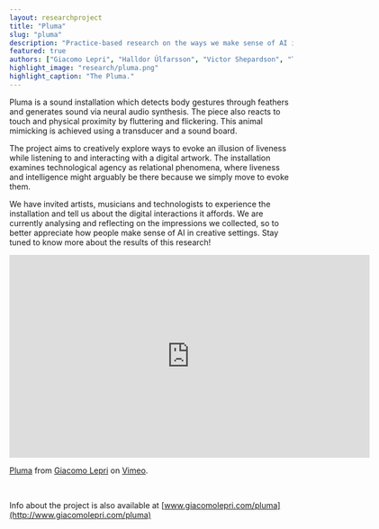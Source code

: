 ```yaml
---
layout: researchproject
title: "Pluma"
slug: "pluma"
description: "Practice-based research on the ways we make sense of AI in creative settings."
featured: true
authors: ["Giacomo Lepri", "Halldor Úlfarsson", "Victor Shepardson", "Thor Magnusson"]
highlight_image: "research/pluma.png"
highlight_caption: "The Pluma."
---
```



Pluma is a sound installation which detects body gestures through feathers and generates sound via neural audio synthesis. The piece also reacts to touch and physical proximity by fluttering and flickering. This animal mimicking is achieved using a transducer and a sound board.

The project aims to creatively explore ways to evoke an illusion of liveness while listening to and interacting with a digital artwork. The installation examines technological agency as relational phenomena, where liveness and intelligence might arguably be there because we simply move to evoke them. 

We have invited artists, musicians and technologists to experience the installation and tell us about the digital interactions it affords. We are currently analysing and reflecting on the impressions we collected, so to better appreciate how people make sense of AI in creative settings. Stay tuned to know more about the results of this research! 

<iframe src="https://player.vimeo.com/video/864479032?h=dbcb583bd2" width="640" height="360" frameborder="0" allow="autoplay; fullscreen; picture-in-picture" allowfullscreen></iframe>
<p><a href="https://vimeo.com/864479032">Pluma</a> from <a href="https://vimeo.com/user30344721">Giacomo Lepri</a> on <a href="https://vimeo.com">Vimeo</a>.</p>

&nbsp;

Info about the project is also available at [www.giacomolepri.com/pluma](http://www.giacomolepri.com/pluma)
